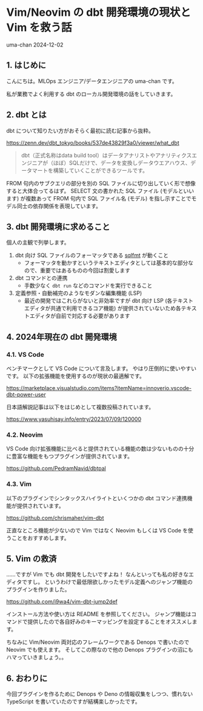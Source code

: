 # Vim/Neovim の dbt 開発環境の現状と Vim を救う話
uma-chan
2024-12-02

## 1. はじめに

こんにちは。MLOps エンジニア/データエンジニアの uma-chan です。

私が業務でよく利用する dbt のローカル開発環境の話をしていきます。

## 2. dbt とは

dbt について知りたい方がおそらく最初に読む記事から抜粋。

<https://zenn.dev/dbt_tokyo/books/537de43829f3a0/viewer/what_dbt>

> dbt（正式名称はdata build
> tool）はデータアナリストやアナリティクスエンジニアが（ほぼ）SQLだけで、データを変換しデータウエアハウス、データマートを構築していくことができるツールです。

FROM 句内のサブクエリの部分を別の SQL
ファイルに切り出していく形で想像すると大体合ってるはず。 SELECT
文の書かれた SQL ファイル (モデルといいます) が複数あって FROM 句内で
SQL ファイル名 (モデル)
を指し示すことでモデル同士の依存関係を表現しています。

## 3. dbt 開発環境に求めること

個人の主観で列挙します。

1.  dbt 向け SQL ファイルのフォーマッタである
    [sqlfmt](https://github.com/tconbeer/sqlfmt) が動くこと
    - フォーマッタを動かすというテキストエディタとしては基本的な部分なので、重要ではあるものの今回は割愛します
2.  dbt コマンドとの連携
    - 手数少なく `dbt run` などのコマンドを実行できること
3.  定義参照・自動補完のようなモダンな編集機能 (LSP)
    - 最近の開発ではこれらがないと非効率ですが dbt 向け LSP
      (各テキストエディタが共通で利用できるコア機能)
      が提供されていないため各テキストエディタが自前で対応する必要があります

## 4. 2024年現在の dbt 開発環境

### 4.1. VS Code

ベンチマークとして VS Code について言及します。
やはり圧倒的に使いやすいです。
以下の拡張機能を使用するのが現状の最適解です。

<https://marketplace.visualstudio.com/items?itemName=innoverio.vscode-dbt-power-user>

日本語解説記事は以下をはじめとして複数投稿されています。

<https://www.yasuhisay.info/entry/2023/07/09/120000>

### 4.2. Neovim

VS Code
向け拡張機能に比べると提供されている機能の数は少ないものの十分に豊富な機能をもつプラグインが提供されています。

<https://github.com/PedramNavid/dbtpal>

### 4.3. Vim

以下のプラグインでシンタックスハイライトといくつかの dbt
コマンド連携機能が提供されています。

<https://github.com/chrismaher/vim-dbt>

正直なところ機能が少ないので Vim ではなく Neovim もしくは VS Code
を使うことをおすすめします。

## 5. Vim の救済

……ですが Vim でも dbt 開発をしたいですよね！
なんといっても私の好きなエディタですし。
というわけで最低限欲しかったモデル定義へのジャンプ機能のプラグインを作りました。

<https://github.com/i9wa4/vim-dbt-jump2def>

インストール方法や使い方は README を参照してください。
ジャンプ機能はコマンドで提供したので各自好みのキーマッピングを設定することをオススメします。

ちなみに Vim/Neovim 両対応のフレームワークである Denops で書いたので
Neovim でも使えます。 そしてこの際なので他の Denops
プラグインの沼にもハマっていきましょう。。

## 6. おわりに

今回プラグインを作るために Denops や Deno の情報収集をしつつ、慣れない
TypeScript を書いていたのですが結構楽しかったです。
